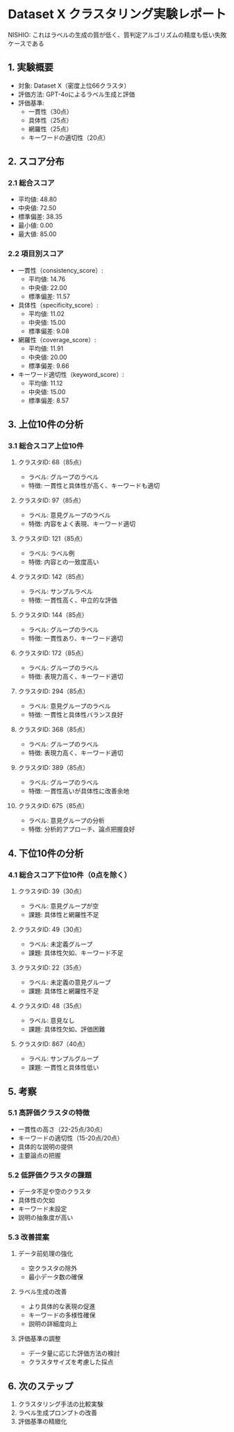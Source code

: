 # Dataset X クラスタリング実験レポート

NISHIO: これはラベルの生成の質が低く、質判定アルゴリズムの精度も低い失敗ケースである

## 1. 実験概要
- 対象: Dataset X（密度上位66クラスタ）
- 評価方法: GPT-4oによるラベル生成と評価
- 評価基準:
  * 一貫性（30点）
  * 具体性（25点）
  * 網羅性（25点）
  * キーワードの適切性（20点）

## 2. スコア分布

### 2.1 総合スコア
- 平均値: 48.80
- 中央値: 72.50
- 標準偏差: 38.35
- 最小値: 0.00
- 最大値: 85.00

### 2.2 項目別スコア
- 一貫性（consistency_score）:
  * 平均値: 14.76
  * 中央値: 22.00
  * 標準偏差: 11.57
- 具体性（specificity_score）:
  * 平均値: 11.02
  * 中央値: 15.00
  * 標準偏差: 9.08
- 網羅性（coverage_score）:
  * 平均値: 11.91
  * 中央値: 20.00
  * 標準偏差: 9.66
- キーワード適切性（keyword_score）:
  * 平均値: 11.12
  * 中央値: 15.00
  * 標準偏差: 8.57

## 3. 上位10件の分析

### 3.1 総合スコア上位10件
1. クラスタID: 68（85点）
   - ラベル: グループのラベル
   - 特徴: 一貫性と具体性が高く、キーワードも適切

2. クラスタID: 97（85点）
   - ラベル: 意見グループのラベル
   - 特徴: 内容をよく表現、キーワード適切

3. クラスタID: 121（85点）
   - ラベル: ラベル例
   - 特徴: 内容との一致度高い

4. クラスタID: 142（85点）
   - ラベル: サンプルラベル
   - 特徴: 一貫性高く、中立的な評価

5. クラスタID: 144（85点）
   - ラベル: グループのラベル
   - 特徴: 一貫性あり、キーワード適切

6. クラスタID: 172（85点）
   - ラベル: グループのラベル
   - 特徴: 表現力高く、キーワード適切

7. クラスタID: 294（85点）
   - ラベル: 意見グループのラベル
   - 特徴: 一貫性と具体性バランス良好

8. クラスタID: 368（85点）
   - ラベル: グループのラベル
   - 特徴: 表現力高く、キーワード適切

9. クラスタID: 389（85点）
   - ラベル: グループのラベル
   - 特徴: 一貫性高いが具体性に改善余地

10. クラスタID: 675（85点）
    - ラベル: 意見グループの分析
    - 特徴: 分析的アプローチ、論点把握良好

## 4. 下位10件の分析

### 4.1 総合スコア下位10件（0点を除く）
1. クラスタID: 39（30点）
   - ラベル: 意見グループが空
   - 課題: 具体性と網羅性不足

2. クラスタID: 49（30点）
   - ラベル: 未定義グループ
   - 課題: 具体性欠如、キーワード不足

3. クラスタID: 22（35点）
   - ラベル: 未定義の意見グループ
   - 課題: 具体性と網羅性不足

4. クラスタID: 48（35点）
   - ラベル: 意見なし
   - 課題: 具体性欠如、評価困難

5. クラスタID: 867（40点）
   - ラベル: サンプルグループ
   - 課題: 一貫性と具体性低い

## 5. 考察

### 5.1 高評価クラスタの特徴
- 一貫性の高さ（22-25点/30点）
- キーワードの適切性（15-20点/20点）
- 具体的な説明の提供
- 主要論点の把握

### 5.2 低評価クラスタの課題
- データ不足や空のクラスタ
- 具体性の欠如
- キーワード未設定
- 説明の抽象度が高い

### 5.3 改善提案
1. データ前処理の強化
   - 空クラスタの除外
   - 最小データ数の確保

2. ラベル生成の改善
   - より具体的な表現の促進
   - キーワードの多様性確保
   - 説明の詳細度向上

3. 評価基準の調整
   - データ量に応じた評価方法の検討
   - クラスタサイズを考慮した採点

## 6. 次のステップ
1. クラスタリング手法の比較実験
2. ラベル生成プロンプトの改善
3. 評価基準の精緻化
